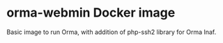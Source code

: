 orma-webmin Docker image
===========================

Basic image to run Orma, with addition of php-ssh2 library for Orma Inaf.

